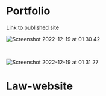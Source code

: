 # Portfolio

[Link to published site](https://annaaxelsson051.github.io/Portfolio/)

![Screenshot 2022-12-19 at 01 30 42](https://user-images.githubusercontent.com/103879144/208327759-103e9b91-ad89-458d-a975-8bd0c795ffc5.png)

</br>

![Screenshot 2022-12-19 at 01 31 27](https://user-images.githubusercontent.com/103879144/208327748-37de9a4b-2631-41e6-a218-e9a848da59f1.png)





# Law-website
